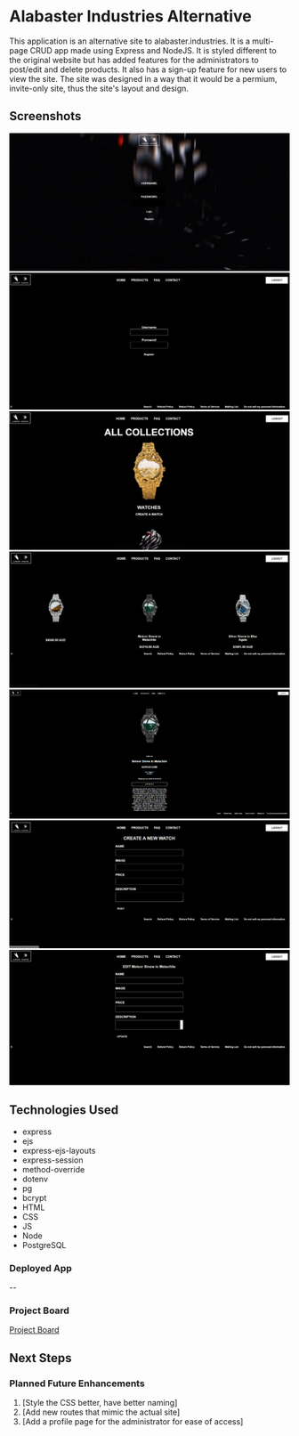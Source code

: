 # Alabaster Industries Alternative

This application is an alternative site to alabaster.industries. It is a multi-page CRUD app made using Express and NodeJS. It is styled different to the original website but has added features for the administrators to post/edit and delete products. It also has a sign-up feature for new users to view the site. The site was designed in a way that it would be a permium, invite-only site, thus the site's layout and design.

## Screenshots

![Login Page](public/images/loginpage.PNG)
![Register Page](public/images/registerpage.PNG)
![Main Page](public/images/mainpage.PNG)
![Watches Page](public/images/watchespage.PNG)
![Watch Page](public/images/watchpage.PNG)
![New Page](public/images/newpage.PNG)
![Edit Page](public/images/editpage.PNG)

## Technologies Used

- express
- ejs
- express-ejs-layouts
- express-session
- method-override
- dotenv
- pg
- bcrypt
- HTML
- CSS
- JS
- Node
- PostgreSQL

### Deployed App

--

### Project Board

[Project Board](https://imgur.com/a/kRkx1BL)

## Next Steps

### Planned Future Enhancements

1. [Style the CSS better, have better naming]
2. [Add new routes that mimic the actual site]
3. [Add a profile page for the administrator for ease of access]
